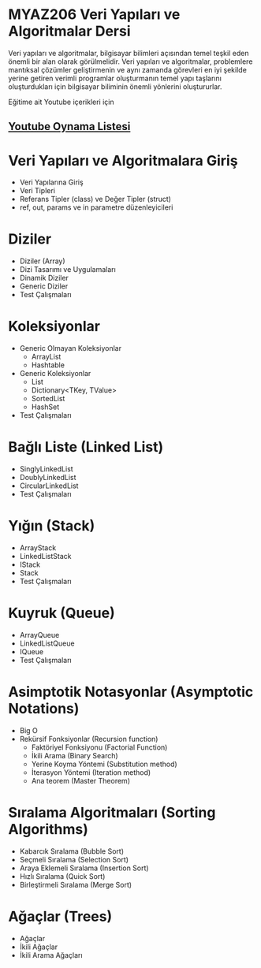 # MYAZ206 Veri Yapıları ve Algoritmalar Dersi
Veri yapıları ve algoritmalar, bilgisayar bilimleri açısından temel teşkil eden önemli bir alan olarak görülmelidir. Veri yapıları ve algoritmalar, problemlere mantıksal çözümler geliştirmenin ve aynı zamanda görevleri en iyi şekilde yerine getiren verimli programlar oluşturmanın temel yapı taşlarını oluşturdukları için bilgisayar biliminin önemli yönlerini oluştururlar.

Eğitime ait Youtube içerikleri için 

## [Youtube Oynama Listesi](https://www.youtube.com/watch?v=8HgTKh-ik30&list=PLK37qYAhi0EfUz9ztgca3sJYn68FIxWxk)

# Veri Yapıları ve Algoritmalara Giriş
- Veri Yapılarına Giriş
- Veri Tipleri
- Referans Tipler (class) ve Değer Tipler (struct)
- ref, out, params ve in parametre düzenleyicileri 

# Diziler
- Diziler (Array)
- Dizi Tasarımı ve Uygulamaları
- Dinamik Diziler 
- Generic Diziler
- Test Çalışmaları

# Koleksiyonlar
- Generic Olmayan Koleksiyonlar
  - ArrayList
  - Hashtable
- Generic Koleksiyonlar
  - List<T>
  - Dictionary<TKey, TValue>
  - SortedList
  - HashSet
- Test Çalışmaları

# Bağlı Liste (Linked List)
- SinglyLinkedList
- DoublyLinkedList
- CircularLinkedList
- Test Çalışmaları

# Yığın (Stack)
- ArrayStack
- LinkedListStack
- IStack
- Stack
- Test Çalışmaları
  
# Kuyruk (Queue)
- ArrayQueue
- LinkedListQueue
- IQueue
- Test Çalışmaları
  
 # Asimptotik Notasyonlar (Asymptotic Notations)
 - Big O
 - Rekürsif Fonksiyonlar (Recursion function)
    - Faktöriyel Fonksiyonu (Factorial Function)
    - İkili Arama (Binary Search)
    - Yerine Koyma Yöntemi (Substitution method)
    - İterasyon Yöntemi (Iteration method)
    - Ana teorem (Master Theorem)
  
# Sıralama Algoritmaları (Sorting Algorithms)
  - Kabarcık Sıralama (Bubble Sort)
  - Seçmeli Sıralama (Selection Sort)
  - Araya Eklemeli Sıralama (Insertion Sort)
  - Hızlı Sıralama (Quick Sort)
  - Birleştirmeli Sıralama (Merge Sort)

# Ağaçlar (Trees)
  - Ağaçlar
  - İkili Ağaçlar
  - İkili Arama Ağaçları 
